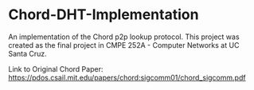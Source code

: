 # Chord-DHT-Implementation
An implementation of the Chord p2p lookup protocol. This project was created as the final project in CMPE 252A - Computer Networks at UC Santa Cruz.

Link to Original Chord Paper: https://pdos.csail.mit.edu/papers/chord:sigcomm01/chord_sigcomm.pdf

